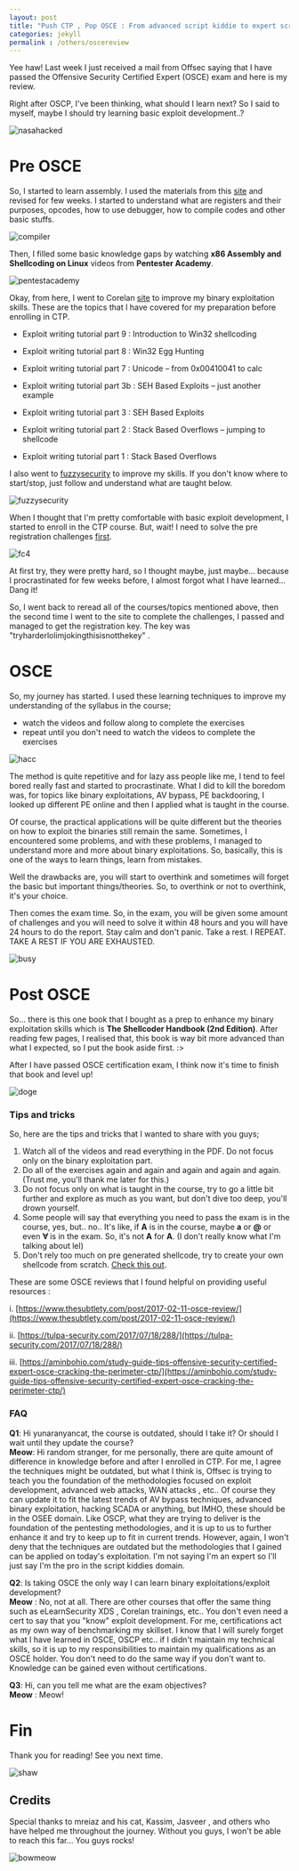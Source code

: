 ```yaml
---
layout: post
title: "Push CTP , Pop OSCE : From advanced script kiddie to expert script kiddie"
categories: jekyll
permalink : /others/oscereview
---
```


Yee haw! Last week I just received a mail from Offsec saying that I have passed the Offensive Security Certified Expert (OSCE) exam and here is my review.

Right after OSCP, I've been thinking, what should I learn next? So I said to myself, maybe I should try learning basic exploit development..?

![nasahacked](/musubi/assets/osce/nasahacked.gif)

# Pre OSCE

So, I started to learn assembly. I used the materials from this [site](http://opensecuritytraining.info/IntroX86.html) and revised for few weeks. I started to understand what are registers and their purposes, opcodes, how to use debugger, how to compile codes and other basic stuffs.

![compiler](/musubi/assets/osce/compiler.jpg)

Then, I filled some basic knowledge gaps by watching **x86 Assembly and Shellcoding on Linux** videos from **Pentester Academy**.

![pentestacademy](/musubi/assets/osce/pentesteracademy.png)

Okay, from here, I went to Corelan [site](http://opensecuritytraining.info/IntroX86.html) to improve my binary exploitation skills. These are the topics that I have covered for my preparation before enrolling in CTP.

- Exploit writing tutorial part 9 : Introduction to Win32 shellcoding

- Exploit writing tutorial part 8 : Win32 Egg Hunting

- Exploit writing tutorial part 7 : Unicode – from 0x00410041 to calc

- Exploit writing tutorial part 3b : SEH Based Exploits – just another example

- Exploit writing tutorial part 3 : SEH Based Exploits

- Exploit writing tutorial part 2 : Stack Based Overflows – jumping to shellcode

- Exploit writing tutorial part 1 : Stack Based Overflows

I also went to [fuzzysecurity](https://www.fuzzysecurity.com/tutorials.html) to improve my skills. If you don't know where to start/stop, just follow and understand what are taught below.

![fuzzysecurity](/musubi/assets/osce/fuzzysecurity.png)

When I thought that I'm pretty comfortable with basic exploit development, I started to enroll in the CTP course. But, wait! I need to solve the pre registration challenges [first](http://fc4.me/).

![fc4](/musubi/assets/osce/fc4.png)

At first try, they were pretty hard, so I thought maybe, just maybe... because I procrastinated for few weeks before, I almost forgot what I have learned... Dang it!

So, I went back to reread all of the courses/topics mentioned above, then the second time I went to the site to complete the challenges, I passed and managed to get the registration key. The key was "tryharderlolimjokingthisisnotthekey" .

# OSCE

So, my journey has started. I used these learning techniques to improve my understanding of the syllabus in the course;

- watch the videos and follow along to complete the exercises
- repeat until you don't need to watch the videos to complete the exercises

![hacc](/musubi/assets/osce/hacc.jpg)

The method is quite repetitive and for lazy ass people like me, I tend to feel bored really fast and started to procrastinate. What I did to kill the boredom was, for topics like binary exploitations, AV bypass, PE backdooring, I looked up different PE online and then I applied what is taught in the course.

Of course, the practical applications will be quite different but the theories on how to exploit the binaries still remain the same. Sometimes, I encountered some problems, and with these problems, I managed to understand more and more about binary exploitations. So, basically, this is one of the ways to learn things, learn from mistakes.

Well the drawbacks are, you will start to overthink and sometimes will forget the basic but important things/theories. So, to overthink or not to overthink, it's your choice.   

Then comes the exam time. So, in the exam, you will be given some amount of challenges and you will need to solve it within 48 hours and you will have 24 hours to do the report. Stay calm and don't panic. Take a rest. I REPEAT. TAKE A REST IF YOU ARE EXHAUSTED.

![busy](/musubi/assets/osce/busy.jpeg)

# Post OSCE

So... there is this one book that I bought as a prep to enhance my binary exploitation skills which is **The Shellcoder Handbook (2nd Edition)**. After reading few pages, I realised that, this book is way bit more advanced than what I expected, so I put the book aside first. :>

After I have passed OSCE certification exam, I think now it's time to finish that book and level up!

![doge](/musubi/assets/osce/dogehacker.jpg)

### Tips and tricks

So, here are the tips and tricks that I wanted to share with you guys;

1. Watch all of the videos and read everything in the PDF. Do not focus only on the binary exploitation part.
2. Do all of the exercises again and again and again and again and again. (Trust me, you'll thank me later for this.)
3. Do not focus only on what is taught in the course, try to go a little bit further and explore as much as you want, but don't dive too deep, you'll drown yourself.
4. Some people will say that everything you need to pass the exam is in the course, yes, but.. no.. It's like, if **A** is in the course, maybe **a** or **@** or even **∀** is in the exam. So, it's not **A** for **A**. (I don't really know what I'm talking about lel)
5. Don't rely too much on pre generated shellcode, try to create your own shellcode from scratch. [Check this out](https://www.exploit-db.com/docs/english/17065-manual-shellcode.pdf).

These are some OSCE reviews that I found helpful on providing useful resources :

i. [https://www.thesubtlety.com/post/2017-02-11-osce-review/](https://www.thesubtlety.com/post/2017-02-11-osce-review/)

ii. [https://tulpa-security.com/2017/07/18/288/](https://tulpa-security.com/2017/07/18/288/)

iii. [https://aminbohio.com/study-guide-tips-offensive-security-certified-expert-osce-cracking-the-perimeter-ctp/](https://aminbohio.com/study-guide-tips-offensive-security-certified-expert-osce-cracking-the-perimeter-ctp/)

### FAQ

**Q1**: Hi yunaranyancat, the course is outdated, should I take it? Or should I wait until they update the course?  
**Meow**: Hi random stranger, for me personally, there are quite amount of difference in knowledge before and after I enrolled in CTP. For me, I agree the techniques might be outdated, but what I think is, Offsec is trying to teach you the foundation of the methodologies focused on exploit development, advanced web attacks, WAN attacks , etc.. Of course they can update it to fit the latest trends of AV bypass techniques, advanced binary exploitation, hacking SCADA or anything, but IMHO, these should be in the OSEE domain. Like OSCP, what they are trying to deliver is the foundation of the pentesting methodologies, and it is up to us to further enhance it and try to keep up to fit in current trends. However, again, I won't deny that the techniques are outdated but the methodologies that I gained can be applied on today's exploitation. I'm not saying I'm an expert so I'll just say I'm the pro in the script kiddies domain.

**Q2**: Is taking OSCE the only way I can learn binary exploitations/exploit development?  
**Meow** : No, not at all. There are other courses that offer the same thing such as eLearnSecurity XDS , Corelan trainings, etc.. You don't even need a cert to say that you "know" exploit development. For me, certifications act as my own way of benchmarking my skillset. I know that I will surely forget what I have learned in OSCE, OSCP etc.. if I didn't maintain my technical skills, so it is up to my responsibilities to maintain my qualifications as an OSCE holder. You don't need to do the same way if you don't want to. Knowledge can be gained even without certifications.

**Q3**: Hi, can you tell me what are the exam objectives?  
**Meow** : Meow!

# Fin

Thank you for reading! See you next time.

![shaw](/musubi/assets/osce/shaw.gif)

## Credits

Special thanks to mreiaz and his cat, Kassim, Jasveer , and others who have helped me throughout the journey. Without you guys, I won't be able to reach this far... You guys rocks!

![bowmeow](/musubi/assets/osce/bowmeow.gif)
